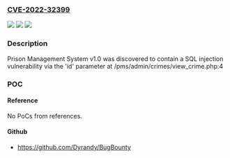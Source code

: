 ### [CVE-2022-32399](https://cve.mitre.org/cgi-bin/cvename.cgi?name=CVE-2022-32399)
![](https://img.shields.io/static/v1?label=Product&message=n%2Fa&color=blue)
![](https://img.shields.io/static/v1?label=Version&message=n%2Fa&color=blue)
![](https://img.shields.io/static/v1?label=Vulnerability&message=n%2Fa&color=brighgreen)

### Description

Prison Management System v1.0 was discovered to contain a SQL injection vulnerability via the 'id' parameter at /pms/admin/crimes/view_crime.php:4

### POC

#### Reference
No PoCs from references.

#### Github
- https://github.com/Dyrandy/BugBounty

